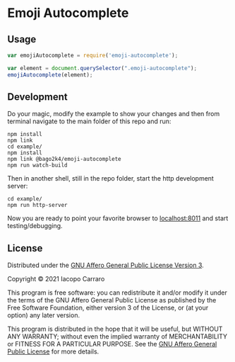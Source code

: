 # Emoji Autocomplete

## Usage

```javascript
var emojiAutocomplete = require('emoji-autocomplete');

var element = document.querySelector(".emoji-autocomplete");
emojiAutocomplete(element);
```

## Development

Do your magic, modify the example to show your changes and then from terminal navigate to the main folder of this repo and run:

```shell
npm install
npm link
cd example/
npm install
npm link @bago2k4/emoji-autocomplete
npm run watch-build
```

Then in another shell, still in the repo folder, start the http development server:
```shell
cd example/
npm run http-server
```

Now you are ready to point your favorite browser to [localhost:8011](http://localhost:8011) and start testing/debugging.

## License

Distributed under the [GNU Affero General Public License Version 3](https://www.gnu.org/licenses/agpl-3.0.en.html).

Copyright © 2021 Iacopo Carraro

This program is free software: you can redistribute it and/or modify it under the terms of the GNU Affero General Public License as published by the Free Software Foundation, either version 3 of the License, or (at your option) any later version.

This program is distributed in the hope that it will be useful, but WITHOUT ANY WARRANTY; without even the implied warranty of MERCHANTABILITY or FITNESS FOR A PARTICULAR PURPOSE. See the [GNU Affero General Public License](https://www.gnu.org/licenses/agpl-3.0.en.html) for more details.